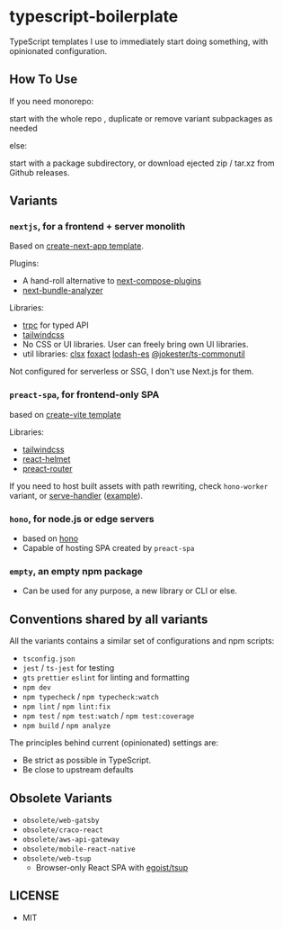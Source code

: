 # typescript-boilerplate

TypeScript templates I use to immediately start doing something, with opinionated configuration.

## How To Use

If you need monorepo:

start with the whole repo , duplicate or remove variant subpackages as needed

else:

start with a package subdirectory, or download ejected zip / tar.xz from Github releases.

## Variants

### `nextjs`, for a frontend + server monolith

Based on [create-next-app template](https://github.com/vercel/next.js/tree/canary/packages/create-next-app/templates/app/ts).

Plugins:

- A hand-roll alternative to [next-compose-plugins](https://github.com/cyrilwanner/next-compose-plugins)
- [next-bundle-analyzer](https://github.com/zeit/next-plugins/tree/master/packages/next-bundle-analyzer)

Libraries:

- [trpc](https://trpc.io/docs/client/nextjs/setup) for typed API
- [tailwindcss](https://tailwindcss.com/docs/installation/using-postcss)
- No CSS or UI libraries. User can freely bring own UI libraries.
- util libraries: [clsx](https://github.com/lukeed/clsx) [foxact](https://foxact.skk.moe/) [lodash-es](https://www.npmjs.com/package/lodash-es) [@jokester/ts-commonutil](https://github.com/jokester/ts-commonutil)

Not configured for serverless or SSG, I don't use Next.js for them.

### `preact-spa`, for frontend-only SPA

based on [create-vite template](https://github.com/vitejs/vite/tree/main/packages/create-vite/template-preact-ts)

Libraries:

- [tailwindcss](https://tailwindcss.com)
- [react-helmet]()
- [preact-router]()

If you need to host built assets with path rewriting,
check `hono-worker` variant,
or [serve-handler](https://github.com/vercel/serve-handler) ([example](https://github.com/jokester/limb/blob/master/server/main.ts)).

### `hono`, for node.js or edge servers

- based on [hono](https://github.com/honojs/hono)
- Capable of hosting SPA created by `preact-spa`

### `empty`, an empty npm package

- Can be used for any purpose, a new library or CLI or else.

## Conventions shared by all variants

All the variants contains a similar set of configurations and npm scripts:

- `tsconfig.json`
- `jest` / `ts-jest` for testing
- `gts` `prettier` `eslint` for linting and formatting
- `npm dev`
- `npm typecheck` / `npm typecheck:watch`
- `npm lint` / `npm lint:fix`
- `npm test` / `npm test:watch` / `npm test:coverage`
- `npm build` / `npm analyze`

The principles behind current (opinionated) settings are:

- Be strict as possible in TypeScript.
- Be close to upstream defaults

## Obsolete Variants

- `obsolete/web-gatsby`
- `obsolete/craco-react`
- `obsolete/aws-api-gateway`
- `obsolete/mobile-react-native`
- `obsolete/web-tsup`
  - Browser-only React SPA with [egoist/tsup](https://github.com/egoist/tsup)

## LICENSE

- MIT

